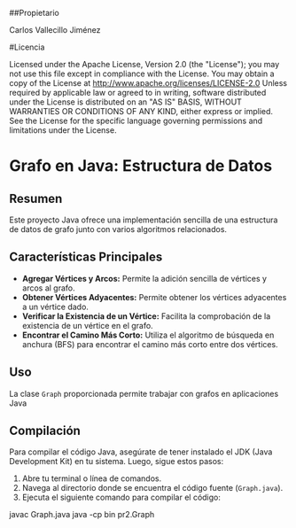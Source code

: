 ##Propietario

Carlos Vallecillo Jiménez


#Licencia

Licensed under the Apache License, Version 2.0 (the "License");
you may not use this file except in compliance with the License.
You may obtain a copy of the License at
http://www.apache.org/licenses/LICENSE-2.0
Unless required by applicable law or agreed to in writing, software
distributed under the License is distributed on an "AS IS" BASIS,
WITHOUT WARRANTIES OR CONDITIONS OF ANY KIND, either express or implied.
See the License for the specific language governing permissions and
limitations under the License.




# Grafo en Java: Estructura de Datos

## Resumen

Este proyecto Java ofrece una implementación sencilla de una estructura de datos de grafo junto con varios algoritmos relacionados.

## Características Principales	

- **Agregar Vértices y Arcos:** Permite la adición sencilla de vértices y arcos al grafo.
- **Obtener Vértices Adyacentes:** Permite obtener los vértices adyacentes a un vértice dado.
- **Verificar la Existencia de un Vértice:** Facilita la comprobación de la existencia de un vértice en el grafo.
- **Encontrar el Camino Más Corto:** Utiliza el algoritmo de búsqueda en anchura (BFS) para encontrar el camino más corto entre dos vértices.

## Uso

La clase `Graph` proporcionada permite trabajar con grafos en aplicaciones Java


## Compilación

Para compilar el código Java, asegúrate de tener instalado el JDK (Java Development Kit) en tu sistema. Luego, sigue estos pasos:

1. Abre tu terminal o línea de comandos.
2. Navega al directorio donde se encuentra el código fuente (`Graph.java`).
3. Ejecuta el siguiente comando para compilar el código:


javac Graph.java
java -cp bin pr2.Graph

